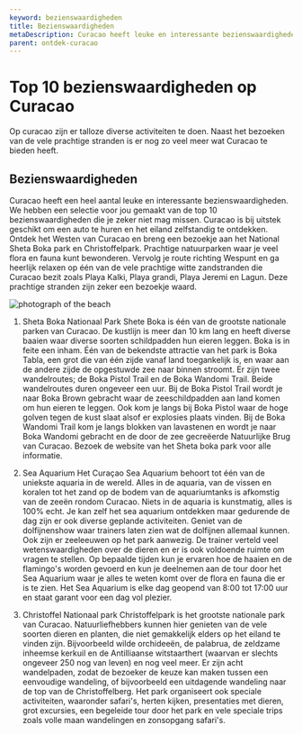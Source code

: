 ```yaml
---
keyword: bezienswaardigheden
title: Bezienswaardigheden
metaDescription: Curacao heeft leuke en interessante bezienswaardigheden. We hebben een top 10 voor jou geselecteerd van degenen die je zeker niet mag missen.
parent: ontdek-curacao
---
```


# Top 10 bezienswaardigheden op Curacao
Op curacao zijn er talloze diverse activiteiten te doen. Naast het bezoeken van de vele prachtige stranden is er nog zo veel meer wat Curacao te bieden heeft.

## Bezienswaardigheden

Curacao heeft een heel aantal leuke en interessante bezienswaardigheden. We hebben een selectie voor jou gemaakt van de top 10 bezienswaardigheden die je zeker niet mag missen. Curacao is bij uitstek geschikt om een auto te huren en het eiland zelfstandig te ontdekken. Ontdek het Westen van Curacao en breng een bezoekje aan het National Sheta Boka park en Christoffelpark. Prachtige natuurparken waar je veel flora en fauna kunt bewonderen. Vervolg je route richting Wespunt en ga heerlijk relaxen op één van de vele prachtige witte zandstranden die Curacao bezit zoals Playa Kalki, Playa grandi, Playa Jeremi en Lagun. Deze prachtige stranden zijn zeker een bezoekje waard.

![photograph of the beach](https://cms.holidayrentalscuracao.nl/assets/uploads/2021/08/ontdek-curacao_vakantie_curacao-1.jpg)

1. Sheta Boka Nationaal Park
Shete Boka  is één van de grootste nationale parken van Curacao. De kustlijn is meer dan 10 km lang en heeft diverse baaien waar diverse soorten schildpadden hun eieren leggen. Boka is in feite een inham. Één van de bekendste attractie van het park is Boka Tabla, een grot die van één zijde vanaf land toegankelijk is, en waar aan de andere zijde de opgestuwde zee naar binnen stroomt.
Er zijn twee wandelroutes; de Boka Pistol Trail en de Boka Wandomi Trail. Beide wandelroutes duren ongeveer een uur. Bij de Boka Pistol Trail wordt je naar Boka Brown gebracht waar de zeeschildpadden aan land komen om hun eieren te leggen. Ook kom je langs bij Boka Pistol waar de hoge golven tegen de kust slaat alsof er explosies plaats vinden. Bij de Boka Wandomi Trail kom je langs blokken van lavastenen en wordt je naar Boka Wandomi gebracht en de door de zee gecreëerde Natuurlijke Brug van Curacao.
Bezoek de website van het Sheta boka park voor alle informatie.

2.  Sea Aquarium
Het Curaçao Sea Aquarium behoort tot één van de uniekste aquaria in de wereld. Alles in de aquaria, van de vissen en koralen tot het zand op de bodem van de aquariumtanks is afkomstig van de zeeën rondom Curacao. Niets in de aquaria is kunstmatig, alles is 100% echt.
Je kan zelf het sea aquarium ontdekken maar gedurende de dag zijn er ook diverse geplande activiteiten. Geniet van de dolfijnenshow waar trainers laten zien wat de dolfijnen allemaal kunnen. Ook zijn er zeeleeuwen op het park aanwezig. De trainer verteld veel wetenswaardigheden over de dieren en er is ook voldoende ruimte om vragen te stellen. Op bepaalde tijden kun je ervaren hoe de haaien en de flamingo's worden gevoerd en kun je deelnemen aan de tour door het Sea Aquarium waar je alles te weten komt over de flora en fauna die er is te zien. Het Sea Aquarium is elke dag geopend van 8:00 tot 17:00 uur en staat garant voor een dag vol plezier.

3.  Christoffel Nationaal park
Christoffelpark is het grootste nationale park van Curacao. Natuurliefhebbers kunnen hier genieten van de vele soorten dieren en planten, die niet gemakkelijk elders op het eiland te vinden zijn. Bijvoorbeeld wilde orchideeën, de palabrua, de zeldzame inheemse kerkuil en de Antilliaanse witstaarthert (waarvan er slechts ongeveer 250 nog van leven) en nog veel meer.
Er zijn acht wandelpaden, zodat de bezoeker de keuze kan maken tussen een eenvoudige wandeling, of bijvoorbeeld een uitdagende wandeling naar de top van de Christoffelberg. Het park organiseert ook speciale activiteiten, waaronder safari's, herten kijken, presentaties met dieren, grot excursies, een begeleide tour door het park en vele speciale trips zoals volle maan wandelingen en zonsopgang safari's. 



